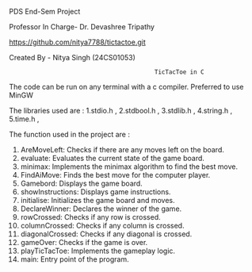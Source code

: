 PDS End-Sem Project

Professor In Charge- Dr. Devashree Tripathy

https://github.com/nitya7788/tictactoe.git

Created By - Nitya Singh (24CS01053)

                                             TicTacToe in C 


The code can be run on any terminal with a c compiler. Preferred to use MinGW

The libraries used are :
1.stdio.h ,
2.stdbool.h ,
3.stdlib.h ,
4.string.h ,
5.time.h ,

The function used in the project are :

1. AreMoveLeft: Checks if there are any moves left on the board.
2. evaluate: Evaluates the current state of the game board.
3. minimax: Implements the minimax algorithm to find the best move.
4. FindAiMove: Finds the best move for the computer player.
5. Gamebord: Displays the game board.
6. showInstructions: Displays game instructions.
7. initialise: Initializes the game board and moves.
8. DeclareWinner: Declares the winner of the game.
9. rowCrossed: Checks if any row is crossed.
10. columnCrossed: Checks if any column is crossed.
11. diagonalCrossed: Checks if any diagonal is crossed.
12. gameOver: Checks if the game is over.
13. playTicTacToe: Implements the gameplay logic.
14. main: Entry point of the program.
